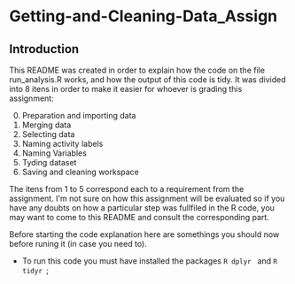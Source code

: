 # Getting-and-Cleaning-Data_Assign

## Introduction

This README was created in order to explain how the code on the file run_analysis.R works, and how the output of this code is tidy. It was divided into 8 itens in order to make it easier for whoever is grading this assignment:

0. Preparation and importing data
1. Merging data
2. Selecting data
3. Naming activity labels
4. Naming Variables
5. Tyding dataset
6. Saving and cleaning workspace

The itens from 1 to 5 correspond each to a requirement from the assignment. I'm not sure on how this assignment will be evaluated so if you have any doubts on how a particular step was fullfiled in the R code, you may want to come to this README and consult the corresponding part.

Before starting the code explanation here are somethings you should now before runing it (in case you need to).
- To run this code you must have installed the packages ```R dplyr ``` and ```R tidyr ```;